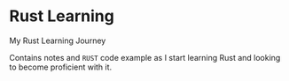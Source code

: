 # Rust Learning
My Rust Learning Journey

Contains notes and `RUST` code example as I start learning Rust and looking to become proficient with it.
